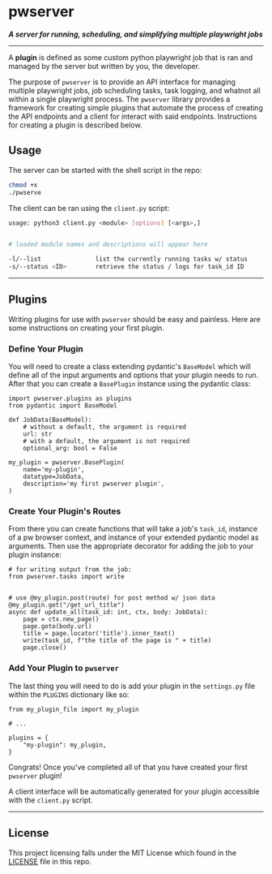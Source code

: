 # pwserver

***A server for running, scheduling, and simplifying multiple playwright jobs***

---

A **plugin** is defined as some custom python playwright job that is
ran and managed by the server but written by you, the developer.

The purpose of `pwserver` is to provide an API interface for managing multiple
playwright jobs, job scheduling tasks, task logging, and whatnot all within a
single playwright process. The `pwserver` library provides a framework for creating
simple plugins that automate the process of creating the API endpoints and a client
for interact with said endpoints. Instructions for creating a plugin is described
below.

## Usage

The server can be started with the shell script in the repo:

```bash
chmod +x
./pwserve
```

The client can be ran using the `client.py` script:

```bash
usage: python3 client.py <module> [options] [<args>,]


# loaded module names and descriptions will appear here

-l/--list               list the currently running tasks w/ status
-s/--status <ID>        retrieve the status / logs for task_id ID
```

---

## Plugins

Writing plugins for use with `pwserver` should be easy and painless. Here are some
instructions on creating your first plugin.

### Define Your Plugin

You will need to create a class extending pydantic's `BaseModel` which will
define all of the input arguments and options that your plugin needs to run.
After that you can create a `BasePlugin` instance using the pydantic class:

```python3
import pwserver.plugins as plugins
from pydantic import BaseModel

def JobData(BaseModel):
    # without a default, the argument is required
    url: str
    # with a default, the argument is not required
    optional_arg: bool = False

my_plugin = pwserver.BasePlugin(
    name='my-plugin',
    datatype=JobData,
    description='my first pwserver plugin',
)
```

### Create Your Plugin's Routes

From there you can create functions that will take a job's `task_id`, instance of a pw browser
context, and instance of your extended pydantic model as arguments. Then use the appropriate
decorator for adding the job to your plugin instance:

```python3
# for writing output from the job:
from pwserver.tasks import write


# use @my_plugin.post(route) for post method w/ json data
@my_plugin.get("/get_url_title")
async def update_all(task_id: int, ctx, body: JobData):
    page = ctx.new_page()
    page.goto(body.url)
    title = page.locator('title').inner_text()
    write(task_id, f"the title of the page is " + title) 
    page.close()
```

### Add Your Plugin to `pwserver`

The last thing you will need to do is add your plugin in the `settings.py` file within
the `PLUGINS` dictionary like so:

```python3
from my_plugin_file import my_plugin

# ...

plugins = {
    "my-plugin": my_plugin,
}
```

Congrats! Once you've completed all of that you have created your first `pwserver` plugin!

A client interface will be automatically generated for your plugin accessible with the 
`client.py` script.

---

## License

This project licensing falls under the MIT License which found in the [LICENSE](LICENSE)
file in this repo.
